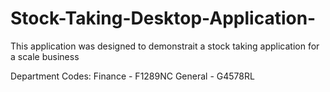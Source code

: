 # Stock-Taking-Desktop-Application-

This application was designed to demonstrait a stock taking application for a scale business

Department Codes: 
Finance - F1289NC
General - G4578RL
